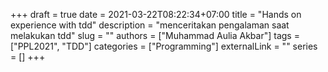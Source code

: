 +++ 
draft = true
date = 2021-03-22T08:22:34+07:00
title = "Hands on experience with tdd"
description = "menceritakan pengalaman saat melakukan tdd"
slug = ""
authors = ["Muhammad Aulia Akbar"]
tags = ["PPL2021", "TDD"]
categories = ["Programming"]
externalLink = ""
series = []
+++
